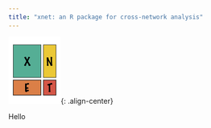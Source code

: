 ```yaml
---
title: "xnet: an R package for cross-network analysis"
---
```


![center-aligned-image](static/images/xnet_logo.png){: .align-center}

Hello
